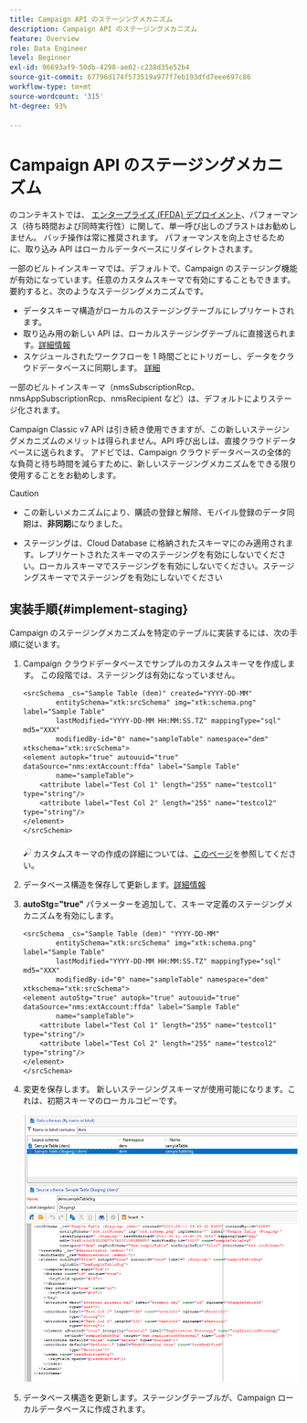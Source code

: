 ```yaml
---
title: Campaign API のステージングメカニズム
description: Campaign API のステージングメカニズム
feature: Overview
role: Data Engineer
level: Beginner
exl-id: 96693af9-50db-4298-ae02-c238d35e52b4
source-git-commit: 67796d174f573519a977f7eb193dfd7eee697c86
workflow-type: tm+mt
source-wordcount: '315'
ht-degree: 93%

---
```


# Campaign API のステージングメカニズム

のコンテキストでは、 [エンタープライズ (FFDA) デプロイメント](enterprise-deployment.md)、パフォーマンス（待ち時間および同時実行性）に関して、単一呼び出しのブラストはお勧めしません。 バッチ操作は常に推奨されます。 パフォーマンスを向上させるために、取り込み API はローカルデータベースにリダイレクトされます。

一部のビルトインスキーマでは、デフォルトで、Campaign のステージング機能が有効になっています。任意のカスタムスキーマで有効にすることもできます。要約すると、次のようなステージングメカニズムです。

* データスキーマ構造がローカルのステージングテーブルにレプリケートされます。
* 取り込み用の新しい API は、ローカルステージングテーブルに直接送られます。[詳細情報](new-apis.md)
* スケジュールされたワークフローを 1 時間ごとにトリガーし、データをクラウドデータベースに同期します。 [詳細](replication.md)

一部のビルトインスキーマ（nmsSubscriptionRcp、nmsAppSubscriptionRcp、nmsRecipient など）は、デフォルトによりステージ化されます。

Campaign Classic v7 API は引き続き使用できますが、この新しいステージングメカニズムのメリットは得られません。API 呼び出しは、直接クラウドデータベースに送られます。 アドビでは、Campaign クラウドデータベースの全体的な負荷と待ち時間を減らすために、新しいステージングメカニズムをできる限り使用することをお勧めします。

>[!CAUTION]
>
>* この新しいメカニズムにより、購読の登録と解除、モバイル登録のデータ同期は、**非同期**&#x200B;になりました。
>
>* ステージングは、Cloud Database に格納されたスキーマにのみ適用されます。レプリケートされたスキーマのステージングを有効にしないでください。ローカルスキーマでステージングを有効にしないでください。ステージングスキーマでステージングを有効にしないでください
>


## 実装手順{#implement-staging}

Campaign のステージングメカニズムを特定のテーブルに実装するには、次の手順に従います。

1. Campaign クラウドデータベースでサンプルのカスタムスキーマを作成します。 この段階では、ステージングは有効になっていません。

   ```
   <srcSchema _cs="Sample Table (dem)" created="YYYY-DD-MM"
           entitySchema="xtk:srcSchema" img="xtk:schema.png" label="Sample Table"
           lastModified="YYYY-DD-MM HH:MM:SS.TZ" mappingType="sql" md5="XXX"
           modifiedBy-id="0" name="sampleTable" namespace="dem" xtkschema="xtk:srcSchema">
   <element autopk="true" autouuid="true" dataSource="nms:extAccount:ffda" label="Sample Table"
           name="sampleTable">
       <attribute label="Test Col 1" length="255" name="testcol1" type="string"/>
       <attribute label="Test Col 2" length="255" name="testcol2" type="string"/>
   </element>
   </srcSchema>
   ```

   ![](../assets/do-not-localize/glass.png) カスタムスキーマの作成の詳細については、[このページ](../dev/create-schema.md)を参照してください。

1. データベース構造を保存して更新します。[詳細情報](../dev/update-database-structure.md)

1. **autoStg=&quot;true&quot;** パラメーターを追加して、スキーマ定義のステージングメカニズムを有効にします。

   ```
   <srcSchema _cs="Sample Table (dem)" "YYYY-DD-MM"
           entitySchema="xtk:srcSchema" img="xtk:schema.png" label="Sample Table"
           lastModified="YYYY-DD-MM HH:MM:SS.TZ" mappingType="sql" md5="XXX"
           modifiedBy-id="0" name="sampleTable" namespace="dem" xtkschema="xtk:srcSchema">
   <element autoStg="true" autopk="true" autouuid="true" dataSource="nms:extAccount:ffda" label="Sample Table"
           name="sampleTable">
       <attribute label="Test Col 1" length="255" name="testcol1" type="string"/>
       <attribute label="Test Col 2" length="255" name="testcol2" type="string"/>
   </element>
   </srcSchema>
   ```

1. 変更を保存します。 新しいステージングスキーマが使用可能になります。これは、初期スキーマのローカルコピーです。

   ![](assets/staging-mechanism.png)

1. データベース構造を更新します。ステージングテーブルが、Campaign ローカルデータベースに作成されます。
